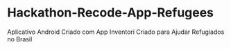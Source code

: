 # Hackathon-Recode-App-Refugees
Aplicativo Android Criado com App Inventori Criado para Ajudar Refugiados no Brasil
